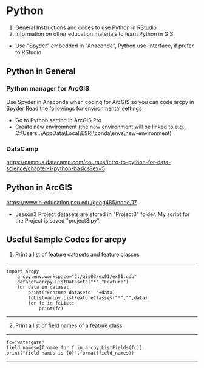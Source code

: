 # Python
1. General Instructions and codes to use Python in RStudio
2. Information on other education materials to learn Python in GIS

* Use "Spyder" embedded in "Anaconda", Python use-interface, if prefer to RStudio

## Python in General
### Python manager for ArcGIS
Use Spyder in Anaconda when coding for ArcGIS so you can code arcpy in Spyder
Read the followings for environmental settings
* Go to Python setting in ArcGIS Pro
* Create new environment (the new environment will be linked to e.g., C:\Users..\AppData\Local\ESRI\conda\envs\new-environment)

### DataCamp
https://campus.datacamp.com/courses/intro-to-python-for-data-science/chapter-1-python-basics?ex=5

## Python in ArcGIS
https://www.e-education.psu.edu/geog485/node/17
* Lesson3 Project datasets are stored in "Project3" folder. My script for the Project is saved "project3.py".
## Useful Sample Codes for arcpy
1. Print a list of feature datasets and feature classes
-----------------
    import arcpy
        arcpy.env.workspace="C:/gis03/ex01/ex01.gdb"  
        dataset=arcpy.ListDatasets("*","Feature")
        for data in dataset:
            print("Feature datasets: "+data)
            fcList=arcpy.ListFeatureClasses("*","",data)
            for fc in fcList:
                print(fc)
-----------------------

2. Print a list of field names of a feature class
--------------------
    fc="watergate"
    field_names=[f.name for f in arcpy.ListFields(fc)]
    print("field names is {0}".format(field_names))
--------------------

